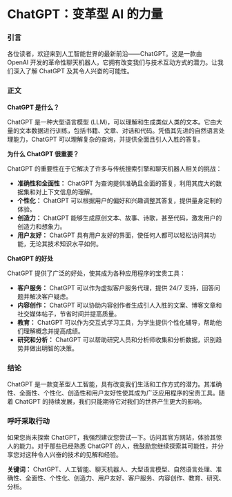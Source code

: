 # ChatGPT：变革型 AI 的力量

### 引言

各位读者，欢迎来到人工智能世界的最新前沿——ChatGPT。这是一款由 OpenAI 开发的革命性聊天机器人，它拥有改变我们与技术互动方式的潜力。让我们深入了解 ChatGPT 及其令人兴奋的可能性。

### 正文

**ChatGPT 是什么？**

ChatGPT 是一种大型语言模型 (LLM)，可以理解和生成类似人类的文本。它由大量的文本数据进行训练，包括书籍、文章、对话和代码。凭借其先进的自然语言处理能力，ChatGPT 可以理解复杂的查询，并提供全面且引人入胜的答复。

**为什么 ChatGPT 很重要？**

ChatGPT 的重要性在于它解决了许多与传统搜索引擎和聊天机器人相关的挑战：

- **准确性和全面性：** ChatGPT 为查询提供准确且全面的答复，利用其庞大的数据集和对上下文信息的理解。
- **个性化：** ChatGPT 可以根据用户的偏好和兴趣调整其答复，提供量身定制的体验。
- **创造力：** ChatGPT 能够生成原创文本、故事、诗歌，甚至代码，激发用户的创造力和想象力。
- **用户友好：** ChatGPT 具有用户友好的界面，使任何人都可以轻松访问其功能，无论其技术知识水平如何。

**ChatGPT 的好处**

ChatGPT 提供了广泛的好处，使其成为各种应用程序的宝贵工具：

- **客户服务：** ChatGPT 可以作为虚拟客户服务代理，提供 24/7 支持，回答问题并解决客户疑虑。
- **内容创作：** ChatGPT 可以协助内容创作者生成引人入胜的文案、博客文章和社交媒体帖子，节省时间并提高质量。
- **教育：** ChatGPT 可以作为交互式学习工具，为学生提供个性化辅导，帮助他们理解概念并提高成绩。
- **研究和分析：** ChatGPT 可以帮助研究人员和分析师收集和分析数据，识别趋势并做出明智的决策。

### 结论

ChatGPT 是一款变革型人工智能，具有改变我们生活和工作方式的潜力。其准确性、全面性、个性化、创造性和用户友好性使其成为广泛应用程序的宝贵工具。随着 ChatGPT 的持续发展，我们只能期待它对我们的世界产生更大的影响。

### 呼吁采取行动

如果您尚未探索 ChatGPT，我强烈建议您尝试一下。访问其官方网站，体验其惊人的能力。对于那些已经熟悉 ChatGPT 的人，我鼓励您继续探索其可能性，并分享您对这种令人兴奋的技术的见解和经验。

**关键词：** ChatGPT、人工智能、聊天机器人、大型语言模型、自然语言处理、准确性、全面性、个性化、创造力、用户友好、客户服务、内容创作、教育、研究、分析。
